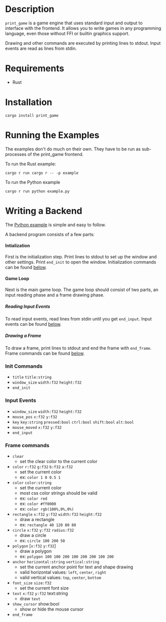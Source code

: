 # Description

`print_game` is a game engine that uses standard input and output to interface with the frontend.
It allows you to write games in any programming language, even those without FFI or builtin graphics support.

Drawing and other commands are executed by printing lines to stdout.
Input events are read as lines from stdin.

# Requirements

- Rust

# Installation

```
cargo install print_game
```

# Running the Examples

The examples don't do much on their own.
They have to be run as sub-processes of the print_game frontend.

To run the Rust example:
```
cargo r run cargo r -- -p example
```

To run the Python example
```
cargo r run python example.py
```

# Writing a Backend

The [Python example](example.py) is simple and easy to follow.

A backend program consists of a few parts:

#### Intialization
First is the initialization step.
Print lines to stdout to set up the window and other settings.
Print `end_init` to open the window.
Initialization commands can be found [below](#init-commands).

#### Game Loop
Next is the main game loop.
The game loop should consist of two parts, an input reading phase and a frame drawing phase.

##### Reading Input Events
To read input events, read lines from stdin until you get `end_input`.
Input events can be found [below](#input-commands).

##### Drawing a Frame
To draw a frame, print lines to stdout and end the frame with `end_frame`.
Frame commands can be found [below](#frame-commands).

### Init Commands

- `title` `title:string`
- `window_size` `width:f32` `height:f32`
- `end_init`

### Input Events

- `window_size` `width:f32` `height:f32`
- `mouse_pos` `x:f32` `y:f32`
- `key` `key:string` `pressed:bool` `ctrl:bool` `shift:bool` `alt:bool`
- `mouse_moved` `x:f32` `y:f32`
- `end_input`

### Frame commands

- `clear`
  - set the clear color to the current color
- `color` `r:f32` `g:f32` `b:f32` `a:f32`
  - set the current color
  - ex: `color 1 0 0.5 1`
- `color` `color:string`
  - set the current color
  - most css color strings should be valid
  - ex: `color red`
  - ex: `color #ff0000`
  - ex: `color rgb(100%,0%,0%)`
- `rectangle` `x:f32` `y:f32` `width:f32` `height:f32`
  - draw a rectangle
  - ex: `rectangle 40 120 80 80`
- `circle` `x:f32` `y:f32` `radius:f32`
  - draw a circle
  - ex: `circle 100 200 50`
- `polygon` [`x:f32` `y:f32`]
  - draw a polygon
  - ex: `polygon 100 100 200 100 200 200 100 200`
- `anchor` `horizontal:string` `vertical:string`
  - set the current anchor point for text and shape drawing
  - valid horizontal values: `left`, `center`, `right`
  - valid vertical values: `top`, `center`, `bottom`
- `font_size` `size:f32`
  - set the current font size
- `text` `x:f32` `y:f32` text:string
  - draw `text`
- `show_cursor` show:bool
  - show or hide the mouse cursor
- `end_frame`